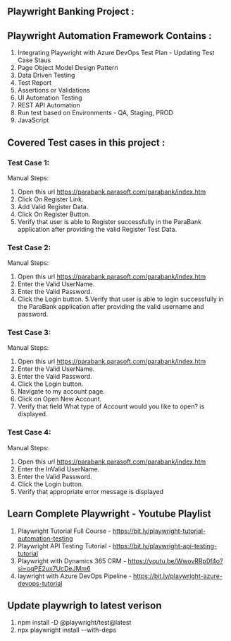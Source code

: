 ## Playwright Banking Project :


## Playwright Automation Framework Contains :
1. Integrating Playwright with Azure DevOps Test Plan - Updating Test Case Staus
2. Page Object Model Design Pattern
3. Data Driven Testing
5. Test Report
6. Assertions or Validations
7. UI Automation Testing
8. REST API Automation
9. Run test based on Environments - QA, Staging, PROD
10. JavaScript


## Covered Test cases in this project :
### Test Case 1: 
Manual Steps:
1. Open this url https://parabank.parasoft.com/parabank/index.htm
2. Click On Register Link.
3. Add Valid Register Data.
4. Click On Register Button.
5. Verify that user is able to Register successfully in the ParaBank application after providing the valid Register Test Data.

### Test Case 2: 
Manual Steps:
1. Open this url https://parabank.parasoft.com/parabank/index.htm
2. Enter the Valid UserName.
3. Enter the Valid Password.
4. Click the Login button. 5.Verify that user is able to login successfully in the ParaBank application after providing the valid username and password.


### Test Case 3: 
Manual Steps:
1. Open this url https://parabank.parasoft.com/parabank/index.htm
2. Enter the Valid UserName.
3. Enter the Valid Password.
4. Click the Login button.
5. Navigate to my account page.
6. Click on Open New Account.
7. Verify that field What type of Account would you like to open? is displayed.

### Test Case 4: 
Manual Steps:
1. Open this url https://parabank.parasoft.com/parabank/index.htm
2. Enter the InValid UserName.
3. Enter the Valid Password.
4. Click the Login button.
5. Verify that appropriate error message is displayed


## Learn Complete Playwright - Youtube Playlist
1. Playwright Tutorial Full Course - https://bit.ly/playwright-tutorial-automation-testing
2. Playwright API Testing Tutorial - https://bit.ly/playwright-api-testing-tutorial
3. Playwright with Dynamics 365 CRM - https://youtu.be/WwovRRp0f4o?si=oqPE2ux7UcDeJMm6
4. laywright with Azure DevOps Pipeline - https://bit.ly/playwright-azure-devops-tutorial

## Update playwrigh to latest verison
1. npm install -D @playwright/test@latest
2. npx playwright install --with-deps




